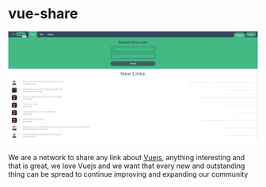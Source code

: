 # vue-share

![vue-share](https://github.com/lusaxweb/vue-share/blob/master/public/Screenshot_75.png?raw=true)

We are a network to share any link about [Vuejs](https://vuejs.org/), anything interesting and that is great, we love Vuejs and we want that every new and outstanding thing can be spread to continue improving and expanding our community
